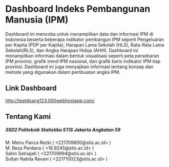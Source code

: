 # Dashboard Indeks Pembangunan Manusia (IPM)
Dashboard ini mencoba untuk menampilkan data dan informasi IPM di Indonesia beserta beberapa indikator pembangun IPM seperti Pengeluaran per Kapita (PDP per Kapita), Harapan Lama Sekolah (HLS), Rata-Rata Lama Sekolah(RLS), dan Angka Harapan Hidup (AHH). Dashboard ini menampilkan informasi dalam bentuk visualisasi seperti peta persebaran IPM provinsi, grafik trend IPM nasional, dan grafik baris indikator IPM tiap provinsi. Dashboard ini juga menyajikan informasi tentang konsep dan metode yang digunakan dalam pembuatan angka IPM.

## Link Dashboard
http://testdoang123.000webhostapp.com/

## Tentang Kami
<h5>3SD2 Politeknik Statistika STIS Jakarta Angkatan 59<br></h2>
M. Meiru Panca Rezki ( <221709800@stis.ac.id> )<br>
M. Reza Perdana ( <16.9245@stis.ac.id> )<br>
Salim Satriajati ( <221709994@stis.ac.id> )<br>
Sultan Nabila Ravani ( <221710023@stis.ac.id> )<br>

